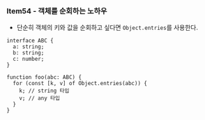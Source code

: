 ### Item54 - 객체를 순회하는 노하우

- 단순히 객체의 키와 값을 순회하고 싶다면 `Object.entries`를 사용한다.

```tsx
interface ABC {
  a: string;
  b: string;
  c: number;
}

function foo(abc: ABC) {
  for (const [k, v] of Object.entries(abc)) {
    k; // string 타입
    v; // any 타입
  }
}
```
